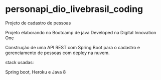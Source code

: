 # personapi_dio_livebrasil_coding
Projeto de cadastro de pessoas

Projeto elaborando no Bootcamp de java Developed na Digital Innovation One

Construção de uma API REST com Spring Boot para o cadastro e gerenciamento de pessoas com deploy na nuvem.

stack usadas:

Spring boot, Heroku e Java 8
